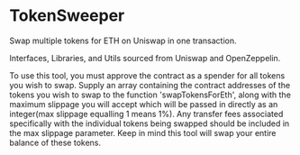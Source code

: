 # TokenSweeper
Swap multiple tokens for ETH on Uniswap in one transaction.

Interfaces, Libraries, and Utils sourced from Uniswap and OpenZeppelin.

To use this tool, you must approve the contract as a spender for all tokens you wish to swap. Supply an array containing the contract addresses of the tokens you wish to swap to the function 'swapTokensForEth', along with the maximum slippage you will accept which will be passed in directly as an integer(max slippage equalling 1 means 1%). Any transfer fees associated specifically with the individual tokens being swapped should be included in the max slippage parameter. Keep in mind this tool will swap your entire balance of these tokens.
